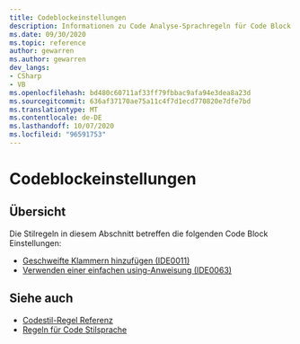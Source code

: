 ```yaml
---
title: Codeblockeinstellungen
description: Informationen zu Code Analyse-Sprachregeln für Code Block Einstellungen
ms.date: 09/30/2020
ms.topic: reference
author: gewarren
ms.author: gewarren
dev_langs:
- CSharp
- VB
ms.openlocfilehash: bd480c60711af33ff79fbbac9afa94e3dea8a23d
ms.sourcegitcommit: 636af37170ae75a11c4f7d1ecd770820e7dfe7bd
ms.translationtype: MT
ms.contentlocale: de-DE
ms.lasthandoff: 10/07/2020
ms.locfileid: "96591753"
---
```

# <a name="code-block-preferences"></a>Codeblockeinstellungen

## <a name="overview"></a>Übersicht

Die Stilregeln in diesem Abschnitt betreffen die folgenden Code Block Einstellungen:

- [Geschweifte Klammern hinzufügen (IDE0011)](ide0011.md)
- [Verwenden einer einfachen using-Anweisung (IDE0063)](ide0063.md)

## <a name="see-also"></a>Siehe auch

- [Codestil-Regel Referenz](index.md)
- [Regeln für Code Stilsprache](language-rules.md)
